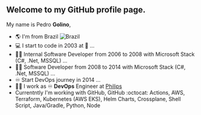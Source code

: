 ## Welcome  to my __GitHub__ profile page.
My name is Pedro __Golino__, 
 - 🌎 I'm from Brazil ![Brazil](https://raw.githubusercontent.com/stevenrskelton/flag-icon/master/png/16/country-4x3/br.png)
 - 💻 I start to code in 2003 at 🏫 ...
 - 👨‍💼 Internal Software Developer from 2006 to 2008 with Microsoft Stack (C#, .Net, MSSQL) ...
 - 👷‍♂️ Software Developer from 2008 to 2014 with Microsoft Stack (C#, .Net, MSSQL) ...
 - ♾️ Start DevOps journey in 2014 ...
 - 🧑‍💻 I work as ♾️ __DevOps__ Engineer at [Philips](https://www.philips.com)
 - Currentntly I'm working with GitHub, GitHub :octocat: Actions, AWS, Terraform, Kubernetes (AWS EKS), Helm Charts, Crossplane, Shell Script, Java/Gradle, Python, Node

<!--
**golino/golino** is a ✨ _special_ ✨ repository because its `README.md` (this file) appears on your GitHub profile.

Here are some ideas to get you started:

- 🔭 I’m currently working on ...
- 🌱 I’m currently learning ...
- 👯 I’m looking to collaborate on ...
- 🤔 I’m looking for help with ...
- 💬 Ask me about ...
- 📫 How to reach me: ...
- 😄 Pronouns: ...
- ⚡ Fun fact: ...
-->
